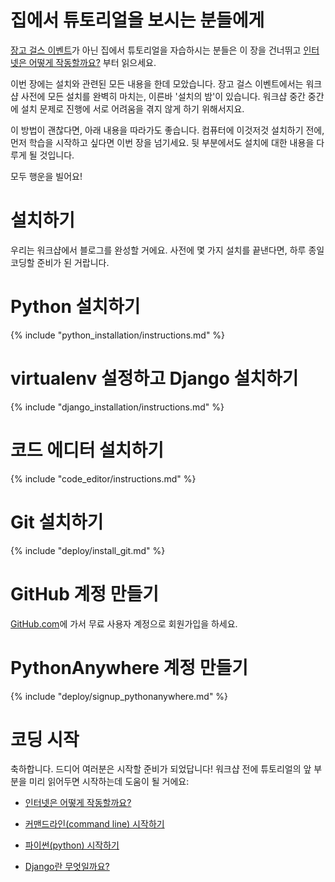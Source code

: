 # 집에서 튜토리얼을 보시는 분들에게

[장고 걸스 이벤트](http://djangogirls.org/events/)가 아닌 집에서 튜토리얼을 자습하시는 분들은 이 장을 건너뛰고 [인터넷은 어떻게 작동할까요?](../how_the_internet_works/README.md) 부터 읽으세요.

이번 장에는 설치와 관련된 모든 내용을 한데 모았습니다. 장고 걸스 이벤트에서는 워크샵 사전에 모든 설치를 완벽히 마치는, 이른바 '설치의 밤'이 있습니다. 워크샵 중간 중간에 설치 문제로 진행에 서로 어려움을 겪지 않게 하기 위해서지요.

이 방법이 괜찮다면, 아래 내용을 따라가도 좋습니다. 컴퓨터에 이것저것 설치하기 전에, 먼저 학습을 시작하고 싶다면 이번 장을 넘기세요. 뒷 부분에서도 설치에 대한 내용을 다루게 될 것입니다.

모두 행운을 빌어요!

# 설치하기

우리는 워크샵에서 블로그를 완성할 거에요. 사전에 몇 가지 설치를 끝낸다면, 하루 종일 코딩할 준비가 된 거랍니다.

# Python 설치하기

{% include "python_installation/instructions.md" %}

# virtualenv 설정하고 Django 설치하기

{% include "django_installation/instructions.md" %}

# 코드 에디터 설치하기

{% include "code_editor/instructions.md" %}

# Git 설치하기

{% include "deploy/install_git.md" %}

# GitHub 계정 만들기

[GitHub.com](http://www.github.com)에 가서 무료 사용자 계정으로 회원가입을 하세요.

# PythonAnywhere 계정 만들기

{% include "deploy/signup_pythonanywhere.md" %}

# 코딩 시작

축하합니다. 드디어 여러분은 시작할 준비가 되었답니다! 워크샵 전에 튜토리얼의 앞 부분을 미리 읽어두면 시작하는데 도움이 될 거에요:

  * [인터넷은 어떻게 작동할까요?](../how_the_internet_works/README.md)

  * [커맨드라인(command line) 시작하기](../intro_to_command_line/README.md)

  * [파이썬(python) 시작하기](../intro_to_command_line/README.md)

  * [Django란 무엇일까요?](../django/README.md)
